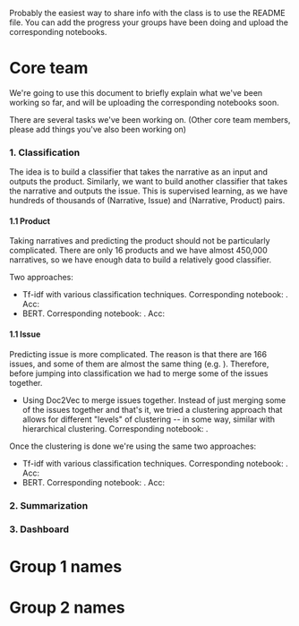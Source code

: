 
Probably the easiest way to share info with the class is to use the README file. You can add the progress your groups have been doing and upload the corresponding notebooks.

# Core team

We're going to use this document to briefly explain what we've been working so far, and will be uploading the corresponding notebooks soon.

There are several tasks we've been working on. (Other core team members, please add things you've also been working on) 

### 1. Classification

The idea is to build a classifier that takes the narrative as an input and outputs the product. Similarly, we want to build another classifier that takes the narrative and outputs the issue. This is supervised learning, as we have hundreds of thousands of (Narrative, Issue) and (Narrative, Product) pairs.

#### 1.1 Product

Taking narratives and predicting the product should not be particularly complicated. There are only 16 products and we have almost 450,000 narratives, so we have enough data to build a relatively good classifier.

Two approaches:

* Tf-idf with various classification techniques. Corresponding notebook: . Acc:
* BERT. Corresponding notebook: . Acc:  

#### 1.1 Issue

Predicting issue is more complicated. The reason is that there are 166 issues, and some of them are almost the same thing (e.g. ). Therefore, before jumping into classification we had to merge some of the issues together.

* Using Doc2Vec to merge issues together. Instead of just merging some of the issues together and that's it, we tried a clustering approach that allows for different "levels" of clustering -- in some way, similar with hierarchical clustering. Corresponding notebook: .

Once the clustering is done we're using the same two approaches:
* Tf-idf with various classification techniques. Corresponding notebook: . Acc:
* BERT. Corresponding notebook: . Acc:  

### 2. Summarization

### 3. Dashboard

# Group 1 names

# Group 2 names
